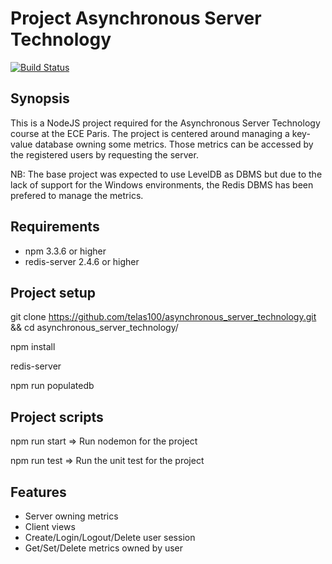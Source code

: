 # Project Asynchronous Server Technology

[![Build Status](https://travis-ci.org/docker-library/docs.svg?branch=master)](https://travis-ci.org/telas100/asynchronous_server_technology)

## Synopsis
This is a NodeJS project required for the Asynchronous Server Technology course at the ECE Paris. The project is centered around managing a key-value database owning
some metrics. Those metrics can be accessed by the registered users by requesting the server.

NB: The base project was expected to use LevelDB as DBMS but due to the lack of support for the Windows environments, the Redis DBMS has been prefered to manage the metrics.

## Requirements
- npm 3.3.6 or higher
- redis-server 2.4.6 or higher

## Project setup

git clone https://github.com/telas100/asynchronous_server_technology.git && cd asynchronous_server_technology/

npm install

redis-server

npm run populatedb

## Project scripts

npm run start => Run nodemon for the project

npm run test  => Run the unit test for the project

## Features
- Server owning metrics
- Client views
- Create/Login/Logout/Delete user session
- Get/Set/Delete metrics owned by user